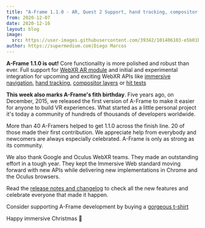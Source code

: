 ```yaml
---
title: "A-Frame 1.1.0 - AR, Quest 2 Support, hand tracking, compositor layers, immersive navigation"
from: 2020-12-07
date: 2020-12-16
layout: blog
image:
  src: https://user-images.githubusercontent.com/39342/101406103-e5b01b00-388d-11eb-9d76-f45b6a0556e1.png
author: https://supermedium.com|Diego Marcos
---
```


**A-Frame 1.1.0 is out!** Core functionality is more polished and robust than ever. Full support for [WebXR AR module](https://github.com/immersive-web/webxr-ar-module) and initial and experimental integration for upcoming and exciting WebXR APIs like [immersive navigation](https://github.com/immersive-web/navigation), [hand tracking](https://www.w3.org/TR/webxr-hand-input-1/), [compositor layers](https://www.w3.org/TR/2020/WD-webxrlayers-1-20201203/) or [hit tests](https://immersive-web.github.io/hit-test/)

<!-- more -->

**This week also marks A-Frame's fith birthday**. Five years ago, on December, 2015,
we released the first version of A-Frame to make it easier for anyone to build VR
experiences. What started as a little personal project it's today a community of hundreds of thousands of developers worldwide.

More than 40 A-Framers helped to get 1.1.0 across the finish line. 20 of those made their first contribution. We appreciate help from everybody and newcomers are always especially celebrated. A-Frame is only as strong as its community.

We also thank Google and Oculus WebXR teams. They made an outstanding effort in a tough year. They kept the Immersive Web standard moving forward with new APIs while delivering new implementations in Chrome and the Oculus browsers.

Read the [release notes and changelog](https://github.com/aframevr/aframe/releases/tag/v1.1.0) to check all the new features and celebrate everyone that made it happen.

Consider supporting A-Frame development by buying a [gorgeous t-shirt](https://cottonbureau.com/products/fragment)

Happy immersive Christmas 🎄
